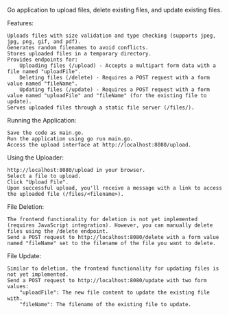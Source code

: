 Go application to upload files, delete existing files, and update existing files.

Features:

    Uploads files with size validation and type checking (supports jpeg, jpg, png, gif, and pdf).
    Generates random filenames to avoid conflicts.
    Stores uploaded files in a temporary directory.
    Provides endpoints for:
        Uploading files (/upload) - Accepts a multipart form data with a file named "uploadFile".
        Deleting files (/delete) - Requires a POST request with a form value named "fileName".
        Updating files (/update) - Requires a POST request with a form value named "uploadFile" and "fileName" (for the existing file to update).
    Serves uploaded files through a static file server (/files/).

Running the Application:

    Save the code as main.go.
    Run the application using go run main.go.
    Access the upload interface at http://localhost:8080/upload.

Using the Uploader:

    http://localhost:8080/upload in your browser.
    Select a file to upload.
    Click "Upload File".
    Upon successful upload, you'll receive a message with a link to access the uploaded file (/files/<filename>).

File Deletion:

    The frontend functionality for deletion is not yet implemented (requires JavaScript integration). However, you can manually delete files using the /delete endpoint.
    Send a POST request to http://localhost:8080/delete with a form value named "fileName" set to the filename of the file you want to delete.

File Update:

    Similar to deletion, the frontend functionality for updating files is not yet implemented.
    Send a POST request to http://localhost:8080/update with two form values:
        "uploadFile": The new file content to update the existing file with.
        "fileName": The filename of the existing file to update.
